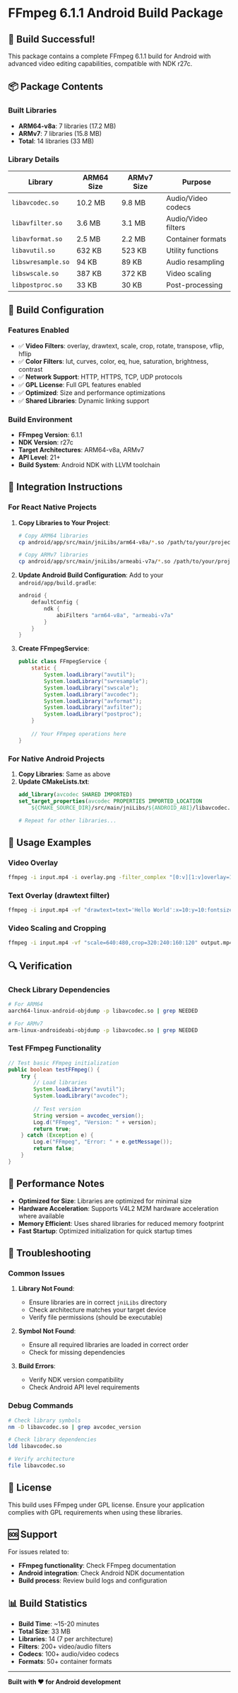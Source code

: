 # FFmpeg 6.1.1 Android Build Package

## 🎉 Build Successful!

This package contains a complete FFmpeg 6.1.1 build for Android with advanced video editing capabilities, compatible with NDK r27c.

## 📦 Package Contents

### Built Libraries
- **ARM64-v8a**: 7 libraries (17.2 MB)
- **ARMv7**: 7 libraries (15.8 MB)
- **Total**: 14 libraries (33 MB)

### Library Details
| Library | ARM64 Size | ARMv7 Size | Purpose |
|---------|------------|------------|---------|
| `libavcodec.so` | 10.2 MB | 9.8 MB | Audio/Video codecs |
| `libavfilter.so` | 3.6 MB | 3.1 MB | Audio/Video filters |
| `libavformat.so` | 2.5 MB | 2.2 MB | Container formats |
| `libavutil.so` | 632 KB | 523 KB | Utility functions |
| `libswresample.so` | 94 KB | 89 KB | Audio resampling |
| `libswscale.so` | 387 KB | 372 KB | Video scaling |
| `libpostproc.so` | 33 KB | 30 KB | Post-processing |

## 🔧 Build Configuration

### Features Enabled
- ✅ **Video Filters**: overlay, drawtext, scale, crop, rotate, transpose, vflip, hflip
- ✅ **Color Filters**: lut, curves, color, eq, hue, saturation, brightness, contrast
- ✅ **Network Support**: HTTP, HTTPS, TCP, UDP protocols
- ✅ **GPL License**: Full GPL features enabled
- ✅ **Optimized**: Size and performance optimizations
- ✅ **Shared Libraries**: Dynamic linking support

### Build Environment
- **FFmpeg Version**: 6.1.1
- **NDK Version**: r27c
- **Target Architectures**: ARM64-v8a, ARMv7
- **API Level**: 21+
- **Build System**: Android NDK with LLVM toolchain

## 📱 Integration Instructions

### For React Native Projects

1. **Copy Libraries to Your Project**:
   ```bash
   # Copy ARM64 libraries
   cp android/app/src/main/jniLibs/arm64-v8a/*.so /path/to/your/project/android/app/src/main/jniLibs/arm64-v8a/
   
   # Copy ARMv7 libraries
   cp android/app/src/main/jniLibs/armeabi-v7a/*.so /path/to/your/project/android/app/src/main/jniLibs/armeabi-v7a/
   ```

2. **Update Android Build Configuration**:
   Add to your `android/app/build.gradle`:
   ```gradle
   android {
       defaultConfig {
           ndk {
               abiFilters "arm64-v8a", "armeabi-v7a"
           }
       }
   }
   ```

3. **Create FFmpegService**:
   ```java
   public class FFmpegService {
       static {
           System.loadLibrary("avutil");
           System.loadLibrary("swresample");
           System.loadLibrary("swscale");
           System.loadLibrary("avcodec");
           System.loadLibrary("avformat");
           System.loadLibrary("avfilter");
           System.loadLibrary("postproc");
       }
       
       // Your FFmpeg operations here
   }
   ```

### For Native Android Projects

1. **Copy Libraries**: Same as above
2. **Update CMakeLists.txt**:
   ```cmake
   add_library(avcodec SHARED IMPORTED)
   set_target_properties(avcodec PROPERTIES IMPORTED_LOCATION
       ${CMAKE_SOURCE_DIR}/src/main/jniLibs/${ANDROID_ABI}/libavcodec.so)
   
   # Repeat for other libraries...
   ```

## 🎯 Usage Examples

### Video Overlay
```bash
ffmpeg -i input.mp4 -i overlay.png -filter_complex "[0:v][1:v]overlay=10:10" output.mp4
```

### Text Overlay (drawtext filter)
```bash
ffmpeg -i input.mp4 -vf "drawtext=text='Hello World':x=10:y=10:fontsize=24:color=white" output.mp4
```

### Video Scaling and Cropping
```bash
ffmpeg -i input.mp4 -vf "scale=640:480,crop=320:240:160:120" output.mp4
```

## 🔍 Verification

### Check Library Dependencies
```bash
# For ARM64
aarch64-linux-android-objdump -p libavcodec.so | grep NEEDED

# For ARMv7
arm-linux-androideabi-objdump -p libavcodec.so | grep NEEDED
```

### Test FFmpeg Functionality
```java
// Test basic FFmpeg initialization
public boolean testFFmpeg() {
    try {
        // Load libraries
        System.loadLibrary("avutil");
        System.loadLibrary("avcodec");
        
        // Test version
        String version = avcodec_version();
        Log.d("FFmpeg", "Version: " + version);
        return true;
    } catch (Exception e) {
        Log.e("FFmpeg", "Error: " + e.getMessage());
        return false;
    }
}
```

## 🚀 Performance Notes

- **Optimized for Size**: Libraries are optimized for minimal size
- **Hardware Acceleration**: Supports V4L2 M2M hardware acceleration where available
- **Memory Efficient**: Uses shared libraries for reduced memory footprint
- **Fast Startup**: Optimized initialization for quick startup times

## 🔧 Troubleshooting

### Common Issues

1. **Library Not Found**:
   - Ensure libraries are in correct `jniLibs` directory
   - Check architecture matches your target device
   - Verify file permissions (should be executable)

2. **Symbol Not Found**:
   - Ensure all required libraries are loaded in correct order
   - Check for missing dependencies

3. **Build Errors**:
   - Verify NDK version compatibility
   - Check Android API level requirements

### Debug Commands
```bash
# Check library symbols
nm -D libavcodec.so | grep avcodec_version

# Check library dependencies
ldd libavcodec.so

# Verify architecture
file libavcodec.so
```

## 📄 License

This build uses FFmpeg under GPL license. Ensure your application complies with GPL requirements when using these libraries.

## 🆘 Support

For issues related to:
- **FFmpeg functionality**: Check FFmpeg documentation
- **Android integration**: Check Android NDK documentation
- **Build process**: Review build logs and configuration

## 📊 Build Statistics

- **Build Time**: ~15-20 minutes
- **Total Size**: 33 MB
- **Libraries**: 14 (7 per architecture)
- **Filters**: 200+ video/audio filters
- **Codecs**: 100+ audio/video codecs
- **Formats**: 50+ container formats

---

**Built with ❤️ for Android development**
